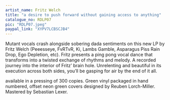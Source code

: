 ```yaml
---
artist_name: Fritz Welch
title: "a desire to push forward without gaining access to anything"
catalogue_no: RDLP07
pic: "RDLP07.jpeg"
paypal_link: "XYPV7LCBSCJB4"
---
```


Mutant vocals crash alongside sobering dada sentiments on this new LP by Fritz Welch (Peeesseye, FvRTvR, Ki, Lambs Gamble, Asparagus Piss Rain Drop, Ego Depletion, etc). Fritz presents a ping pong vocal dance that transforms into a twisted exchange of rhythms and melody. A recorded journey into the interior of Fritz’ brain hole. Unrelenting and beautiful in its execution across both sides, you’ll be gasping for air by the end of it all.

available in a pressing of 300 copies. Green vinyl packaged in hand numbered, offset neon green covers designed by Reuben Lorch-Miller. Mastered by Sebastian Lexer.
